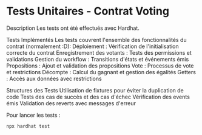 # Tests Unitaires - Contrat Voting

Description
Les tests ont été effectués avec Hardhat.

Tests Implémentés
Les tests couvrent l'ensemble des fonctionnalités du contrat (normalement :D):
Déploiement : Vérification de l'initialisation correcte du contrat
Enregistrement des votants : Tests des permissions et validations
Gestion du workflow : Transitions d'états et événements émis
Propositions : Ajout et validation des propositions
Vote : Processus de vote et restrictions
Décompte : Calcul du gagnant et gestion des égalités
Getters : Accès aux données avec restrictions


Structures des Tests
Utilisation de fixtures pour éviter la duplication de code
Tests des cas de succès et des cas d'échec
Vérification des events émis
Validation des reverts avec messages d'erreur

Pour lancer les tests : 
```shell
npx hardhat test
```
